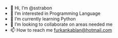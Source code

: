- 👋 Hi, I’m @sstrabon
- 👀 I’m interested in Programming Language
- 🌱 I’m currently learning Python
- 💞️ I’m looking to collaborate on areas needed me
- 📫 How to reach me furkankablan@hotmail.com

<!---
sstrabon/sstrabon is a ✨ special ✨ repository because its `README.md` (this file) appears on your GitHub profile.
You can click the Preview link to take a look at your changes.
--->
